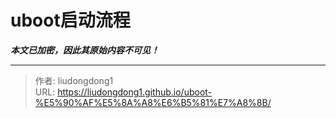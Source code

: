 # uboot启动流程

***本文已加密，因此其原始内容不可见！***

---

> 作者: liudongdong1  
> URL: https://liudongdong1.github.io/uboot-%E5%90%AF%E5%8A%A8%E6%B5%81%E7%A8%8B/  

